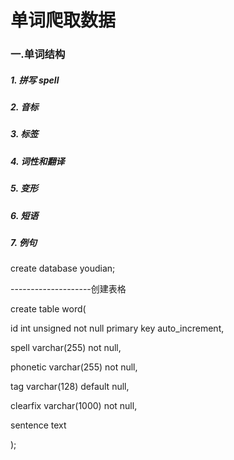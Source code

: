 # 单词爬取数据

### 一.单词结构

##### 1. 拼写 spell

##### 2. 音标

##### 3. 标签

##### 4. 词性和翻译

##### 5. 变形

##### 6. 短语

##### 7. 例句



create database youdian;

--------------------创建表格

create table word(

id int unsigned not null primary key auto_increment,

spell varchar(255) not null,

phonetic varchar(255) not null,

tag varchar(128) default null,

clearfix varchar(1000) not null,



sentence text

);